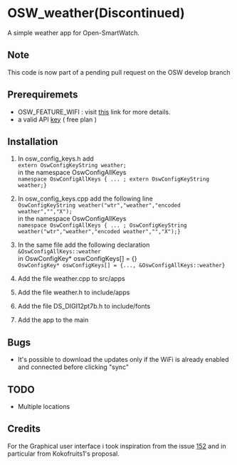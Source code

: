 # OSW_weather(Discontinued)
A simple weather app for Open-SmartWatch.
## Note
  This code is now part of a pending pull request on the OSW develop branch
## Prerequiremets
  - OSW_FEATURE_WIFI : visit [this](https://open-smartwatch.github.io/resources/firmware/) link for more details.
  - a valid API [key](https://openweathermap.org/api) ( free plan )
## Installation
1. In osw_config_keys.h add  
  `extern OswConfigKeyString weather;`  
  in the namespace OswConfigAllKeys  
  `namespace OswConfigAllKeys { ... ; extern OswConfigKeyString weather;}`
2. In osw_config_keys.cpp add the following line   
  `OswConfigKeyString weather("wtr","weather","encoded weather","","X");`  
  in the namespace OswConfigAllKeys  
  `namespace OswConfigAllKeys { ... ; OswConfigKeyString weather("wtr","weather","encoded weather","","X");}`
3. In the same file add the following declaration  
  `&OswConfigAllKeys::weather`  
  in OswConfigKey* oswConfigKeys[] = {}  
  `OswConfigKey* oswConfigKeys[] = {..., &OswConfigAllKeys::weather}`
4. Add the file weather.cpp to src/apps
5. Add the file weather.h to include/apps
6. Add the file DS_DIGI12pt7b.h to include/fonts

7. Add the app to the main

## Bugs  
 * It's possible to download the updates only if the WiFi is already enabled and connected before clicking "sync"
## TODO
* Multiple locations 

## Credits
For the Graphical user interface i took inspiration from the issue [152](https://github.com/Open-Smartwatch/open-smartwatch-os/issues/152) and in particular from Kokofruits1's proposal. 

